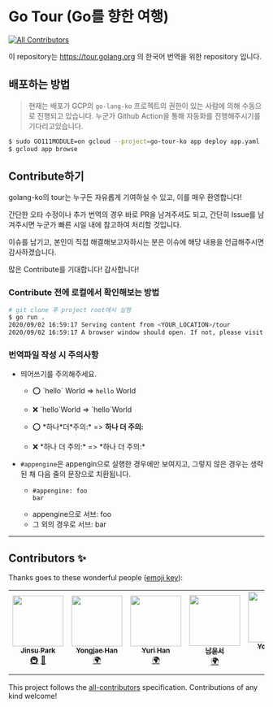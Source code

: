 # Go Tour (Go를 향한 여행)
<!-- ALL-CONTRIBUTORS-BADGE:START - Do not remove or modify this section -->
[![All Contributors](https://img.shields.io/badge/all_contributors-6-orange.svg?style=flat-square)](#contributors-)
<!-- ALL-CONTRIBUTORS-BADGE:END -->

이 repository는 https://tour.golang.org 의 한국어 번역을 위한 repository 입니다.



## 배포하는 방법

> 현재는 배포가 GCP의 `go-lang-ko` 프로젝트의 권한이 있는 사람에 의해 수동으로 진행되고 있습니다.
> 누군가 Github Action을 통해 자동화를 진행해주시기를 기다리고있습니다.

<!-- `app.yaml`속의 `service`를 수정해주십시오. --> 

```bash
$ sudo GO111MODULE=on gcloud --project=go-tour-ko app deploy app.yaml
$ gcloud app browse
```



## Contribute하기

golang-ko의 tour는 누구든 자유롭게 기여하실 수 있고, 이를 매우 환영합니다!

간단한 오타 수정이나 추가 번역의 경우 바로 PR을 남겨주셔도 되고, 간단히 Issue를 남겨주시면
누군가 빠른 시일 내에 참고하여 처리할 것입니다.

이슈를 남기고, 본인이 직접 해결해보고자하시는 분은 이슈에 해당 내용을 언급해주시면 감사하겠습니다.

많은 Contribute를 기대합니다! 감사합니다!

### Contribute 전에 로컬에서 확인해보는 방법

```bash
# git clone 후 project root에서 실행
$ go run .
2020/09/02 16:59:17 Serving content from <YOUR_LOCATION>/tour
2020/09/02 16:59:17 A browser window should open. If not, please visit http://127.0.0.1:3999
```

### 번역파일 작성 시 주의사항

* 띄어쓰기를 주의해주세요.
  * ⭕ \`hello\` World => `hello` World
  * ❌ \`hello\`World => \`hello\`World
  
  * ⭕ \*하나\*더\*주의:\* => **하나 더 주의:**
  * ❌ \*하나 더 주의:\* => \*하나 더 주의:\*
  
* `#appengine`은 appengin으로 실행한 경우에만 보여지고, 그렇지 않은 경우는 생략된 채 다음 줄의 문장으로 치환됩니다.
  * ```
    #appengine: foo
    bar
    ```
  * appengine으로 서브: foo
  * 그 외의 경우로 서브: bar

---

## Contributors ✨

Thanks goes to these wonderful people ([emoji key](https://allcontributors.org/docs/en/emoji-key)):

<!-- ALL-CONTRIBUTORS-LIST:START - Do not remove or modify this section -->
<!-- prettier-ignore-start -->
<!-- markdownlint-disable -->
<table>
  <tr>
    <td align="center"><a href="https://umi0410.github.io"><img src="https://avatars.githubusercontent.com/u/33250725?v=4?s=100" width="100px;" alt=""/><br /><sub><b>Jinsu Park</b></sub></a><br /><a href="#infra-umi0410" title="Infrastructure (Hosting, Build-Tools, etc)">🚇</a> <a href="https://github.com/golang-ko/tour/pulls?q=is%3Apr+reviewed-by%3Aumi0410" title="Reviewed Pull Requests">👀</a></td>
    <td align="center"><a href="https://github.com/dextto"><img src="https://avatars.githubusercontent.com/u/6759796?v=4?s=100" width="100px;" alt=""/><br /><sub><b>Yongjae Han</b></sub></a><br /><a href="#translation-dextto" title="Translation">🌍</a></td>
    <td align="center"><a href="https://github.com/zoripong"><img src="https://avatars.githubusercontent.com/u/26541456?v=4?s=100" width="100px;" alt=""/><br /><sub><b>Yuri Han</b></sub></a><br /><a href="#translation-zoripong" title="Translation">🌍</a></td>
    <td align="center"><a href="https://github.com/begaonnuri"><img src="https://avatars.githubusercontent.com/u/39271364?v=4?s=100" width="100px;" alt=""/><br /><sub><b>남윤서</b></sub></a><br /><a href="#translation-begaonnuri" title="Translation">🌍</a></td>
    <td align="center"><a href="https://facerain.github.io/"><img src="https://avatars.githubusercontent.com/u/16442978?v=4?s=100" width="100px;" alt=""/><br /><sub><b>Yong woo Song</b></sub></a><br /><a href="#translation-FacerAin" title="Translation">🌍</a></td>
    <td align="center"><a href="https://joanne.tistory.com/"><img src="https://avatars.githubusercontent.com/u/48412963?v=4?s=100" width="100px;" alt=""/><br /><sub><b>joanne</b></sub></a><br /><a href="#translation-seovalue" title="Translation">🌍</a></td>
  </tr>
</table>

<!-- markdownlint-restore -->
<!-- prettier-ignore-end -->

<!-- ALL-CONTRIBUTORS-LIST:END -->

This project follows the [all-contributors](https://github.com/all-contributors/all-contributors) specification. Contributions of any kind welcome!